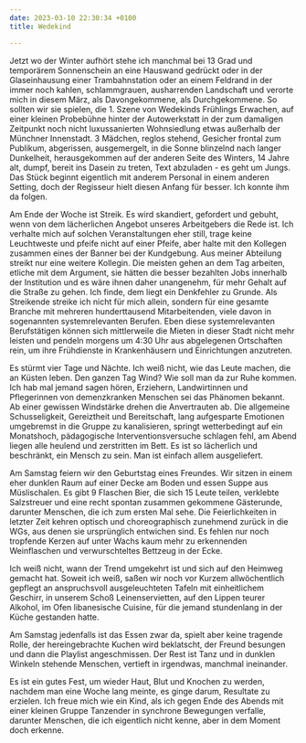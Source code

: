 ```yaml
---
date: 2023-03-10 22:30:34 +0100
title: Wedekind

---
```

Jetzt wo der Winter aufhört stehe ich manchmal bei 13 Grad und temporärem Sonnenschein an eine Hauswand gedrückt oder in der Glaseinhausung einer Trambahnstation oder an einem Feldrand in der immer noch kahlen, schlammgrauen, ausharrenden Landschaft und verorte mich in diesem März, als Davongekommene, als Durchgekommene. So sollten wir sie spielen, die 1. Szene von Wedekinds Frühlings Erwachen, auf einer kleinen Probebühne hinter der Autowerkstatt in der zum damaligen Zeitpunkt noch nicht luxussanierten Wohnsiedlung etwas außerhalb der Münchner Innenstadt. 3 Mädchen, reglos stehend, Gesicher frontal zum Publikum, abgerissen, ausgemergelt, in die Sonne blinzelnd nach langer Dunkelheit, herausgekommen auf der anderen Seite des Winters, 14 Jahre alt, dumpf, bereit ins Dasein zu treten, Text abzuladen - es geht um Jungs.  
Das Stück beginnt eigentlich mit anderem Personal in einem anderen Setting, doch der Regisseur hielt diesen Anfang für besser. Ich konnte ihm da folgen.

Am Ende der Woche ist Streik. Es wird skandiert, gefordert und gebuht, wenn von dem lächerlichen Angebot unseres Arbeitgebers die Rede ist. Ich verhalte mich auf solchen Veranstaltungen eher still, trage keine Leuchtweste und pfeife nicht auf einer Pfeife, aber halte mit den Kollegen zusammen eines der Banner bei der Kundgebung. Aus meiner Abteilung streikt nur eine weitere Kollegin. Die meisten gehen an dem Tag arbeiten, etliche mit dem Argument, sie hätten die besser bezahlten Jobs innerhalb der Institution und es wäre ihnen daher unangenehm, für mehr Gehalt auf die Straße zu gehen. Ich finde, dem liegt ein Denkfehler zu Grunde. Als Streikende streike ich nicht für mich allein, sondern für eine gesamte Branche mit mehreren hunderttausend Mitarbeitenden, viele davon in sogenannten systemrelevanten Berufen. Eben diese systemrelevanten Berufstätigen können sich mittlerweile die Mieten in dieser Stadt nicht mehr leisten und pendeln morgens um 4:30 Uhr aus abgelegenen Ortschaften rein, um ihre Frühdienste in Krankenhäusern und Einrichtungen anzutreten. 

Es stürmt vier Tage und Nächte. Ich weiß nicht, wie das Leute machen, die an Küsten leben. Den ganzen Tag Wind? Wie soll man da zur Ruhe kommen. Ich hab mal jemand sagen hören, Erziehern, Landwirtinnen und Pflegerinnen von demenzkranken Menschen sei das Phänomen bekannt. Ab einer gewissen Windstärke drehen die Anvertrauten ab. Die allgemeine Schusseligkeit, Gereiztheit und Bereitschaft, lang aufgesparte Emotionen umgebremst in die Gruppe zu kanalisieren, springt wetterbedingt auf ein Monatshoch, pädagogische Interventionsversuche schlagen fehl, am Abend liegen alle heulend und zerstritten im Bett. Es ist so lächerlich und beschränkt, ein Mensch zu sein. Man ist einfach allem ausgeliefert. 

Am Samstag feiern wir den Geburtstag eines Freundes. Wir sitzen in einem eher dunklen Raum auf einer Decke am Boden und essen Suppe aus Müslischalen. Es gibt 9 Flaschen Bier, die sich 15 Leute teilen, verklebte Salzstreuer und eine recht spontan zusammen gekommene Gästerunde, darunter Menschen, die ich zum ersten Mal sehe. Die Feierlichkeiten in letzter Zeit kehren optisch und choreographisch zunehmend zurück in die WGs, aus denen sie ursprünglich entwichen sind. Es fehlen nur noch tropfende Kerzen auf unter Wachs kaum mehr zu erkennenden Weinflaschen und verwurschteltes Bettzeug in der Ecke.

Ich weiß nicht, wann der Trend umgekehrt ist und sich auf den Heimweg gemacht hat. Soweit ich weiß, saßen wir noch vor Kurzem allwöchentlich gepflegt an anspruchsvoll ausgeleuchteten Tafeln mit einheitlichem Geschirr, in unserem Schoß Leinenservietten, auf den Lippen teurer Alkohol, im Ofen libanesische Cuisine, für die jemand stundenlang in der Küche gestanden hatte.

Am Samstag jedenfalls ist das Essen zwar da, spielt aber keine tragende Rolle, der hereingebrachte Kuchen wird beklatscht, der Freund besungen und dann die Playlist angeschmissen. Der Rest ist Tanz und in dunklen Winkeln stehende Menschen, vertieft in irgendwas, manchmal ineinander.

Es ist ein gutes Fest, um wieder Haut, Blut und Knochen zu werden, nachdem man eine Woche lang meinte, es ginge darum, Resultate zu erzielen. Ich freue mich wie ein Kind, als ich gegen Ende des Abends mit einer kleinen Gruppe Tanzender in synchrone Bewegungen verfalle, darunter Menschen, die ich eigentlich nicht kenne, aber in dem Moment doch erkenne.